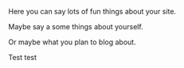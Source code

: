Here you can say lots of fun things about your site.

Maybe say a some things about yourself.

Or maybe what you plan to blog about.


Test test
